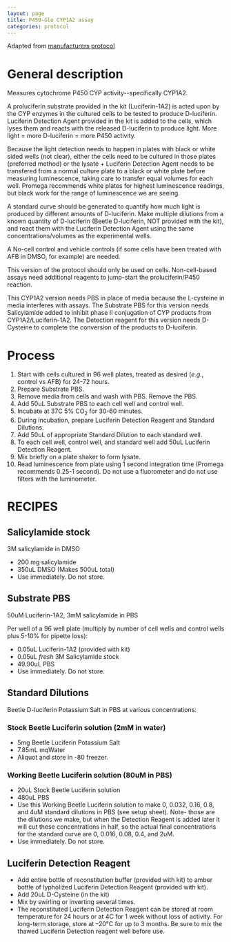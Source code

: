 ```yaml
---
layout: page
title: P450-Glo CYP1A2 assay
categories: protocol
---
```


Adapted from [manufacturers protocol][1]

# General description

Measures cytochrome P450 CYP activity--specifically CYP1A2.

A proluciferin substrate provided in the kit (Luciferin-1A2) is acted upon by the CYP enzymes in the cultured cells to be tested to produce D-luciferin. Luciferin Detection Agent  provided in the kit is added to the cells, which lyses them and reacts with the released D-luciferin to produce light. More light = more D-luciferin = more P450 activity.

Because the light detection needs to happen in plates with black or white sided wells (not clear), either the cells need to be cultured in those plates (preferred method) or the lysate + Luciferin Detection Agent needs to be transfered from a normal culture plate to a black or white plate before measuring luminescence, taking care to transfer equal volumes for each well. Promega recommends white plates for highest luminescence readings, but black work for the range of luminescence we are seeing.

A standard curve should be generated to quantify how much light is produced by different amounts of D-luciferin. Make multiple dilutions from a known quantity of D-luciferin (Beetle D-luciferin, NOT provided with the kit), and react them with the Luciferin Detection Agent using the same concentrations/volumes as the experimental wells.

A No-cell control and vehicle controls (if some cells have been treated with AFB in DMSO, for example) are needed.

This version of the protocol should only be used on cells. Non-cell-based assays need additional reagents to jump-start the proluciferin/P450 reaction.

This CYP1A2 version needs PBS in place of media because the L-cysteine in media interferes with assays. The Substrate PBS for this version needs Salicylamide added to inhibit phase II conjugation of CYP products from CYP1A2/Luciferin-1A2. The Detection reagent for this version needs D-Cysteine to complete the conversion of the products to D-luciferin.


# Process

1. Start with cells cultured in 96 well plates, treated as desired (_e.g._, control vs AFB) for 24-72 hours.
1. Prepare Substrate PBS.
1. Remove media from cells and wash with PBS. Remove the PBS.
1. Add 50uL Substrate PBS to each cell well and control well.
1. Incubate at 37C 5% CO<sub>2</sub> for 30-60 minutes.
1. During incubation, prepare Luciferin Detection Reagent and Standard Dilutions.
1. Add 50uL of appropriate Standard Dilution to each standard well.
1. To each cell well, control well, and standard well add 50uL Luciferin Detection Reagent.
1. Mix briefly on a plate shaker to form lysate.
1. Read luminescence from plate using 1 second integration time (Promega recommends 0.25-1 second). Do not use a fluorometer and do not use filters with the luminometer.


# RECIPES

## Salicylamide stock
3M salicylamide in DMSO

  * 200 mg salicylamide
  * 350uL DMSO (Makes 500uL total)
  * Use immediately. Do not store.

## Substrate PBS
50uM Luciferin-1A2, 3mM salicylamide in PBS

Per well of a 96 well plate (multiply by number of cell wells and control wells plus 5-10% for pipette loss):
  * 0.05uL Luciferin-1A2 (provided with kit)
  * 0.05uL _fresh_ 3M Salicylamide stock
  * 49.90uL PBS
  * Use immediately. Do not store.

## Standard Dilutions
Beetle D-luciferin Potassium Salt in PBS at various concentrations:

### Stock Beetle Luciferin solution (2mM in water)

  * 5mg Beetle Luciferin Potassium Salt
  * 7.85mL mqWater
  * Aliquot and store in -80 freezer.

### Working Beetle Luciferin solution (80uM in PBS)

  * 20uL Stock Beetle Luciferin solution
  * 480uL PBS
  * Use this Working Beetle Luciferin solution to make 0, 0.032, 0.16, 0.8, and 4uM standard dilutions in PBS (see setup sheet). Note- those are the dilutions we make, but when the Detection Reagent is added later it will cut these concentrations in half, so the actual final concentrations for the standard curve are 0, 0.016, 0.08, 0.4, and 2uM.
  * Use immediately. Do not store.

## Luciferin Detection Reagent

  * Add entire bottle of reconstitution buffer (provided with kit) to amber bottle of lypholized Luciferin Detection Reagent (provided with kit).
  * Add 20uL D-Cysteine (in the kit)
  * Mix by swirling or inverting several times.
  * The reconstituted Luciferin Detection Reagent can be stored at room temperature for 24 hours or at 4C for 1 week without loss of activity. For long-term storage, store at –20°C for up to 3 months. Be sure to mix the thawed Luciferin Detection reagent well before use.

[1]: https://www.promega.com/-/media/files/resources/protocols/technical-bulletins/101/p450-glo-assays-protocol.pdf?la=en
